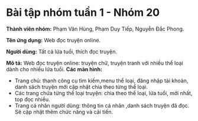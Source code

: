
# Bài tập nhóm tuần 1 - Nhóm 20
**Thành viên nhóm:** Phạm Văn Hùng, Phạm Duy Tiếp, Nguyễn Đắc Phong.

**Tên ứng dụng:** Web đọc truyện online.

**Người dùng:** Tất cả lứa tuổi, thích đọc truyện.

**Mô tả:** Web đọc truyện online: truyện chữ, truyện tranh với nhiều thể loại dành cho nhiều lứa tuổi.
**Các màn hình:** 
  - Trang chủ: thanh công cụ tìm kiếm,menu thể loại, đăng nhập tài khoản, danh sách truyện mới cập nhật chia theo từng thể loại.
  - Các trang chứa từng thể loại truyện: chia theo thể loại, lứa tuổi, mới nhất, top đọc nhiều.
  - Trang cá nhân người dùng: thông tin cá nhân ,danh sách truyện đã đọc.
  Sẽ cập nhật thêm chức năng và cải tiến.
